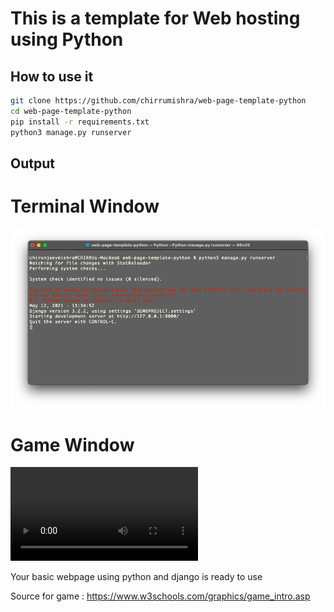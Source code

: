 # This is a template for Web hosting using Python 

## How to use it
```bash
git clone https://github.com/chirrumishra/web-page-template-python
cd web-page-template-python
pip install -r requirements.txt
python3 manage.py runserver
```


## Output
# Terminal Window
![](Outputs/output.png)

# Game Window
![](Outputs/game_play.mov)


Your basic webpage using python and django is ready to use

Source for game : https://www.w3schools.com/graphics/game_intro.asp
